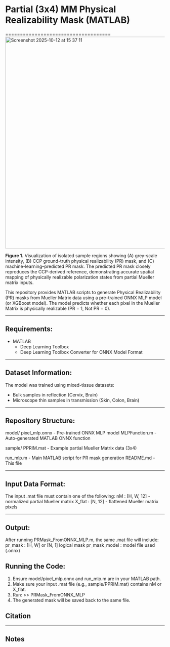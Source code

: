 
# Partial (3x4) MM Physical Realizability Mask (MATLAB)
====================================
<img width="740" height="669" alt="Screenshot 2025-10-12 at 15 37 11" src="https://github.com/user-attachments/assets/1f26987c-4ce5-4e5a-b8ab-bbb6b74e69f4" />

**Figure 1.** Visualization of isolated sample regions showing (A) grey-scale intensity, 
(B) CCP ground-truth physical realizability (PR) mask, and (C) machine-learning–predicted PR mask. The predicted PR mask closely reproduces the CCP-derived reference, 
demonstrating accurate spatial mapping of physically realizable polarization states from partial Mueller matrix inputs.

This repository provides MATLAB scripts to generate Physical Realizability (PR) masks
from Mueller Matrix data using a pre-trained ONNX MLP model (or XGBoost model).
The model predicts whether each pixel in the Mueller Matrix is physically realizable (PR = 1, Not PR = 0).

---

## Requirements:

- MATLAB
  - Deep Learning Toolbox
  - Deep Learning Toolbox Converter for ONNX Model Format
 
---

## Dataset Information:
The model was trained using mixed-tissue datasets:

  - Bulk samples in reflection (Cervix, Brain)
  - Microscope thin samples in transmission (Skin, Colon, Brain)

---

## Repository Structure:

model/
  pixel_mlp.onnx              - Pre-trained ONNX MLP model
  MLPFunction.m               - Auto-generated MATLAB ONNX function

sample/
  PPRIM.mat                   - Example partial Mueller Matrix data (3x4)

run_mlp.m                     - Main MATLAB script for PR mask generation
README.md                     - This file

---

## Input Data Format:
The input .mat file must contain one of the following:
  nM      : [H, W, 12]  - normalized partial Mueller matrix
  X_flat  : [N, 12]     - flattened Mueller matrix pixels

---

## Output:
After running PRMask_FromONNX_MLP.m, the same .mat file will include:
  pr_mask               : [H, W] or [N, 1] logical mask
  pr_mask_model         : model file used (.onnx)

Running the Code:
-----------------
1. Ensure model/pixel_mlp.onnx and run_mlp.m  are in your MATLAB path.
2. Make sure your input .mat file (e.g., sample/PPRIM.mat) contains nM or X_flat.
3. Run:
       >> PRMask_FromONNX_MLP
4. The generated mask will be saved back to the same file.

## Citation

---

## Notes


